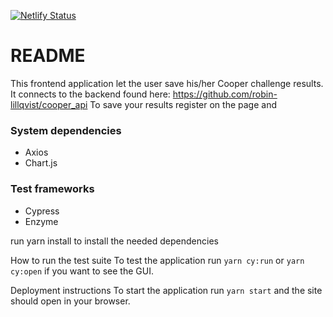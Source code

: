 [![Netlify Status](https://api.netlify.com/api/v1/badges/592adda5-3ff8-4109-bab3-835a751a94bf/deploy-status)](https://app.netlify.com/sites/eager-ardinghelli-5798c5/deploys)

# README
This frontend application let the user save his/her Cooper challenge results. It connects to the backend found here: https://github.com/robin-lillqvist/cooper_api
To save your results register on the page and 

### System dependencies
- Axios
- Chart.js

### Test frameworks
- Cypress
- Enzyme

run yarn install to install the needed dependencies

How to run the test suite
To test the application run 
```yarn cy:run``` or ```yarn cy:open``` if you want to see the GUI.

Deployment instructions
To start the application run ```yarn start``` and the site should open in your browser. 
